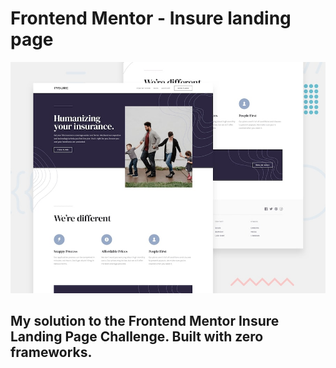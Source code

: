 # Frontend Mentor - Insure landing page

![Design preview for the Insure landing page coding challenge](./design/desktop-preview.jpg)

## My solution to the Frontend Mentor Insure Landing Page Challenge. Built with zero frameworks.
